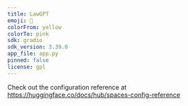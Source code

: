 ```yaml
---
title: LawGPT
emoji: 🏃
colorFrom: yellow
colorTo: pink
sdk: gradio
sdk_version: 3.39.0
app_file: app.py
pinned: false
license: gpl
---
```


Check out the configuration reference at https://huggingface.co/docs/hub/spaces-config-reference